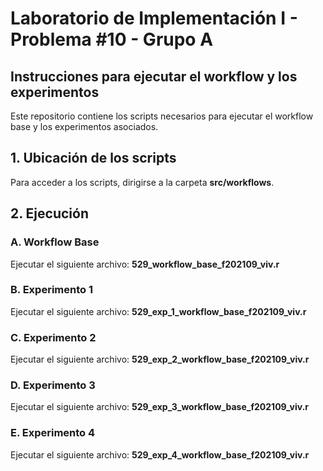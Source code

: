 # Laboratorio de Implementación I - Problema #10 - Grupo A
 
## Instrucciones para ejecutar el workflow y los experimentos
Este repositorio contiene los scripts necesarios para ejecutar el workflow base y los experimentos asociados.

## 1. Ubicación de los scripts
Para acceder a los scripts, dirigirse a la carpeta **src/workflows**.

## 2. Ejecución
### A. Workflow Base
Ejecutar el siguiente archivo: **529_workflow_base_f202109_viv.r**

### B. Experimento 1
Ejecutar el siguiente archivo: **529_exp_1_workflow_base_f202109_viv.r**

### C. Experimento 2
Ejecutar el siguiente archivo: **529_exp_2_workflow_base_f202109_viv.r**

### D. Experimento 3
Ejecutar el siguiente archivo: **529_exp_3_workflow_base_f202109_viv.r**

### E. Experimento 4
Ejecutar el siguiente archivo: **529_exp_4_workflow_base_f202109_viv.r**
